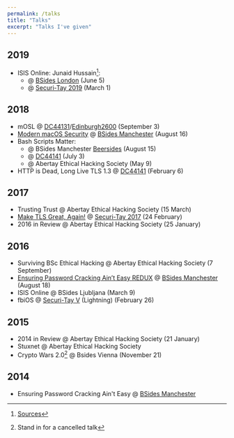 ```yaml
---
permalink: /talks
title: "Talks"
excerpt: "Talks I've given"
---
```


## 2019
  - ISIS Online: Junaid Hussain[^1]:
    - @ [BSides London](https://www.securitybsides.org.uk) (June 5)
    - @ [Securi-Tay 2019](https://securi-tay.co.uk) (March 1)


## 2018
  -  mOSL @ [DC44131](https://twitter.com/DC44131)/[Edinburgh2600](https://twitter.com/Edinburgh2600) (September 3)
  - [Modern macOS Security](https://www.youtube.com/watch?v=nyey11vf2Jo) @ [BSides Manchester](https://www.bsidesmcr.org.uk) (August 16)
  - Bash Scripts Matter:
    - @ BSides Manchester [Beersides](https://www.bsidesmcr.org.uk/beersides-pre-party) (August 15)
    - @ [DC44141](https://twitter.com/DC44141) (July 3)
    - @ Abertay Ethical Hacking Society (May 9)
  - HTTP is Dead, Long Live TLS 1.3 @ [DC44141](https://twitter.com/DC44141) (February 6)


## 2017
  - Trusting Trust @ Abertay Ethical Hacking Society (15 March)
  - [Make TLS Great, Again!](https://www.youtube.com/watch?v=MzivTPILdqY) @ [Securi-Tay 2017](https://2017.securi-tay.co.uk) (24 February)
  - 2016 in Review @ Abertay Ethical Hacking Society (25 January)


## 2016
  - Surviving BSc Ethical Hacking @ Abertay Ethical Hacking Society (7 September)
  - [Ensuring Password Cracking Ain’t Easy REDUX](https://www.youtube.com/watch?v=RgH_b45duxY) @ [BSides Manchester](http://bsidesmanchester.wixsite.com/bsidesmcr-2016) (August 18)
  - ISIS Online @ BSides Ljubljana (March 9)
  - fbiOS @ [Securi-Tay V](https://2016.securi-tay.co.uk) (Lightning) (February 26)


## 2015 
  - 2014 in Review @ Abertay Ethical Hacking Society (21 January)
  - Stuxnet @ Abertay Ethical Hacking Society
  - Crypto Wars 2.0[^2] @ Bsides Vienna (November 21)


## 2014
  - Ensuring Password Cracking Ain't Easy @ [BSides Manchester](https://www.bsidesmcr.org.uk/bsidesmcr2014)

[^1]: [Sources](https://gist.github.com/0xmachos/814d6eeb1ed16226d0c28331d85ed86d)
[^2]: Stand in for a cancelled talk
